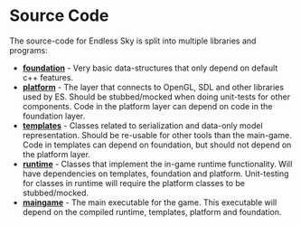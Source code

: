 # Source Code

The source-code for Endless Sky is split into multiple libraries and programs:
- **[foundation](./foundation)** - Very basic data-structures that only depend on default c++ features.
- **[platform](./platform)** - The layer that connects to OpenGL, SDL and other libraries used by ES. Should be stubbed/mocked when doing unit-tests for other components. Code in the platform layer can depend on code in the foundation layer.
- **[templates](./templates)** - Classes related to serialization and data-only model representation. Should be re-usable for other tools than the main-game. Code in templates can depend on foundation, but should not depend on the platform layer.
- **[runtime](./runtime)** - Classes that implement the in-game runtime functionality. Will have dependencies on templates, foundation and platform. Unit-testing for classes in runtime will require the platform classes to be stubbed/mocked.
- **[maingame](./maingame)** - The main executable for the game. This executable will depend on the compiled runtime, templates, platform and foundation.
